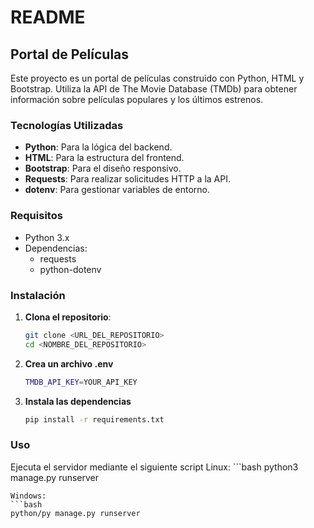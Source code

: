 # README

## Portal de Películas

Este proyecto es un portal de películas construido con Python, HTML y Bootstrap. Utiliza la API de The Movie Database (TMDb) para obtener información sobre películas populares y los últimos estrenos.

### Tecnologías Utilizadas

- **Python**: Para la lógica del backend.
- **HTML**: Para la estructura del frontend.
- **Bootstrap**: Para el diseño responsivo.
- **Requests**: Para realizar solicitudes HTTP a la API.
- **dotenv**: Para gestionar variables de entorno.

### Requisitos

- Python 3.x
- Dependencias:
  - requests
  - python-dotenv

### Instalación

1. **Clona el repositorio**:

   ```bash
   git clone <URL_DEL_REPOSITORIO>
   cd <NOMBRE_DEL_REPOSITORIO>

2. **Crea un archivo .env**

    ```bash
    TMDB_API_KEY=YOUR_API_KEY
    
3. **Instala las dependencias**

    ```bash
    pip install -r requirements.txt

### Uso

Ejecuta el servidor mediante el siguiente script
    Linux:
    ```bash
    python3 manage.py runserver
    
    Windows:
    ```bash
    python/py manage.py runserver
